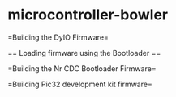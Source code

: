 microcontroller-bowler
======================

=Building the DyIO Firmware=

== Loading firmware using the Bootloader ==

=Building the Nr CDC Bootloader Firmware=

=Building Pic32 development kit firmware=
